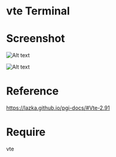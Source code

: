 # vte Terminal


# Screenshot

![Alt text](https://raw.githubusercontent.com/yucefsourani/pygi-examples/master/vte-terminal/e1.jpg "Screenshot")


![Alt text](https://raw.githubusercontent.com/yucefsourani/pygi-examples/master/vte-terminal/e2.jpg "Screenshot")


# Reference 

https://lazka.github.io/pgi-docs/#Vte-2.91


# Require

vte
